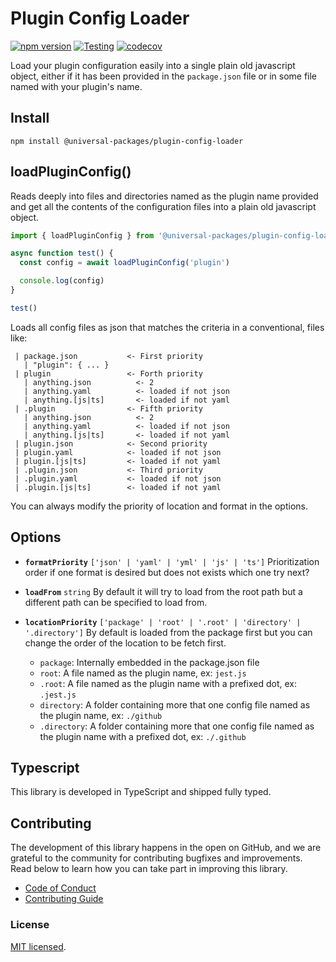 # Plugin Config Loader

[![npm version](https://badge.fury.io/js/@universal-packages%2Fplugin-config-loader.svg)](https://www.npmjs.com/package/@universal-packages/plugin-config-loader)
[![Testing](https://github.com/universal-packages/universal-plugin-config-loader/actions/workflows/testing.yml/badge.svg)](https://github.com/universal-packages/universal-plugin-config-loader/actions/workflows/testing.yml)
[![codecov](https://codecov.io/gh/universal-packages/universal-plugin-config-loader/branch/main/graph/badge.svg?token=CXPJSN8IGL)](https://codecov.io/gh/universal-packages/universal-plugin-config-loader)

Load your plugin configuration easily into a single plain old javascript object, either if it has been provided in the `package.json` file or in some file named with your plugin's name.

## Install

```shell
npm install @universal-packages/plugin-config-loader
```

## loadPluginConfig()

Reads deeply into files and directories named as the plugin name provided and get all the contents of the configuration files into a plain old javascript object.

```js
import { loadPluginConfig } from '@universal-packages/plugin-config-loader'

async function test() {
  const config = await loadPluginConfig('plugin')

  console.log(config)
}

test()
```

Loads all config files as json that matches the criteria in a conventional, files like:

```
 | package.json           <- First priority
   | "plugin": { ... }
 | plugin                 <- Forth priority
   | anything.json          <- 2
   | anything.yaml          <- loaded if not json
   | anything.[js|ts]       <- loaded if not yaml
 | .plugin                <- Fifth priority
   | anything.json          <- 2
   | anything.yaml          <- loaded if not json
   | anything.[js|ts]       <- loaded if not yaml
 | plugin.json            <- Second priority
 | plugin.yaml            <- loaded if not json
 | plugin.[js|ts]         <- loaded if not yaml
 | .plugin.json           <- Third priority
 | .plugin.yaml           <- loaded if not json
 | .plugin.[js|ts]        <- loaded if not yaml
```

You can always modify the priority of location and format in the options.

## Options

- **`formatPriority`** `['json' | 'yaml' | 'yml' | 'js' | 'ts']`
  Prioritization order if one format is desired but does not exists which one try next?

- **`loadFrom`** `string`
  By default it will try to load from the root path but a different path can be specified to load from.

- **`locationPriority`** `['package' | 'root' | '.root' | 'directory' | '.directory']`
  By default is loaded from the package first but you can change the order of the location to be fetch first.
  - `package`: Internally embedded in the package.json file
  - `root`: A file named as the plugin name, ex: `jest.js`
  - `.root`: A file named as the plugin name with a prefixed dot, ex: `.jest.js`
  - `directory`: A folder containing more that one config file named as the plugin name, ex: `./github`
  - `.directory`: A folder containing more that one config file named as the plugin name with a prefixed dot, ex: `./.github`

## Typescript

This library is developed in TypeScript and shipped fully typed.

## Contributing

The development of this library happens in the open on GitHub, and we are grateful to the community for contributing bugfixes and improvements. Read below to learn how you can take part in improving this library.

- [Code of Conduct](./CODE_OF_CONDUCT.md)
- [Contributing Guide](./CONTRIBUTING.md)

### License

[MIT licensed](./LICENSE).
